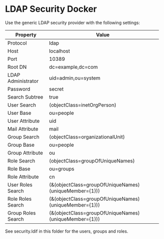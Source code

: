 # LDAP Security Docker

Use the generic LDAP security provider with the following settings:

| Property                  | Value                                                 |
|---------------------------|-------------------------------------------------------|
| Protocol                  | ldap                                                  |
| Host                      | localhost                                             |
| Port                      | 10389                                                 |
| Root DN                   | dc=example,dc=com                                     |
| LDAP Administrator        | uid=admin,ou=system                                   |
| Password                  | secret                                                |
| Search Subtree            | true                                                  |
| User Search               | (objectClass=inetOrgPerson)                           |
| User Base                 | ou=people                                             |
| User Attribute            | uid                                                   |
| Mail Attribute            | mail                                                  |
| Group Search              | (objectClass=organizationalUnit)                      |
| Group Base                | ou=people                                             |
| Group Attribute           | ou                                                    |
| Role Search               | (objectClass=groupOfUniqueNames)                      |
| Role Base                 | ou=groups                                             |
| Role Attribute            | cn                                                    |
| User Roles Search         | (&(objectClass=groupOfUniqueNames)(uniqueMember={1})) |
| Role Roles Search         | (&(objectClass=groupOfUniqueNames)(uniqueMember={1})) |
| Group Roles Search        | (&(objectClass=groupOfUniqueNames)(uniqueMember={1})) |

See security.ldif in this folder for the users, groups and roles.
